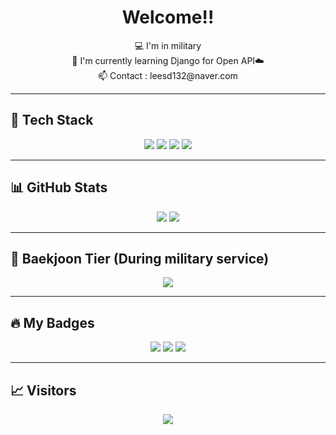 <h1 align="center">Welcome!! </h1>

<p align="center">
  💻 I'm in military <br/>
  🌱 I'm currently learning Django for Open API☁️<br/>
  📫 Contact : leesd132@naver.com
</p>

---

## 🚀 Tech Stack

<p align="center">
  <img src="https://img.shields.io/badge/HTML5-E34F26?style=flat&logo=html5&logoColor=white" />
  <img src="https://img.shields.io/badge/CSS3-1572B6?style=flat&logo=css3&logoColor=white" />
  <img src="https://img.shields.io/badge/JavaScript-F7DF1E?style=flat&logo=javascript&logoColor=black" />
  <img src="https://img.shields.io/badge/Java-007396?style=flat&logo=java&logoColor=white" />
</p>

---

## 📊 GitHub Stats

<p align="center">
  <img src="https://github-readme-stats.vercel.app/api?username=Bin0917&show_icons=true&theme=tokyonight" />
  <img src="https://github-readme-stats.vercel.app/api/top-langs/?username=Bin0917&layout=compact&theme=tokyonight" />
</p>

---

## 🏅 Baekjoon Tier (During military service)

<p align="center">
  <img src="http://mazassumnida.wtf/api/v2/generate_badge?boj=shfur132" />
</p>

---

## 🔥 My Badges

<p align="center">
  <img src="https://img.shields.io/badge/Passionate-Learner-blueviolet?style=flat-square&logo=github" />
  <img src="https://img.shields.io/badge/Team%20Player-brightgreen?style=flat-square&logo=github" />
  <img src="https://img.shields.io/badge/Always%20Curious-ff69b4?style=flat-square&logo=github" />
</p>

---

## 📈 Visitors

<p align="center">
  <img src="https://komarev.com/ghpvc/?username=Bin0917&color=blue" />
</p>
